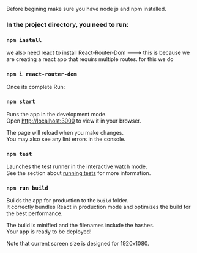 
Before begining make sure you have node js and npm installed.

### In the project directory, you need to run:

### `npm install`

we also need react to install React-Router-Dom ---> this is because we are creating a react app that requirs multiple routes.
for this we do 
### `npm i react-router-dom`

Once its complete Run:

### `npm start`

Runs the app in the development mode.\
Open [http://localhost:3000](http://localhost:3000) to view it in your browser.

The page will reload when you make changes.\
You may also see any lint errors in the console.

### `npm test`

Launches the test runner in the interactive watch mode.\
See the section about [running tests](https://facebook.github.io/create-react-app/docs/running-tests) for more information.

### `npm run build`

Builds the app for production to the `build` folder.\
It correctly bundles React in production mode and optimizes the build for the best performance.

The build is minified and the filenames include the hashes.\
Your app is ready to be deployed!

Note that current screen size is designed for 1920x1080.

